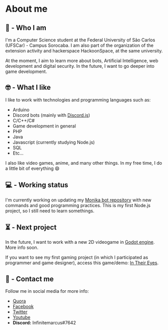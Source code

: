 # About me

## 🤔 - Who I am

I'm a Computer Science student at the Federal University of São Carlos (UFSCar) - Campus Sorocaba. I am also part of the organization of the extension activity and hackerspace HackoonSpace, at the same university.

At the moment, I aim to learn more about bots, Artificial Intelligence, web development and digital security. In the future, I want to go deeper into game development.

## 🤓 - What I like

I like to work with technologies and programming languages such as:
* Arduino
* Discord bots (mainly with [Discord.js](https://github.com/discordjs/discord.js))
* C/C++/C#
* Game development in general
* PHP
* Java
* Javascript (currently studying Node.js)
* SQL
* Etc...

I also like video games, anime, and many other things. In my free time, I do a little bit of everything 😄

## 💻 - Working status

I'm currently working on updating my [Monika bot repository](https://github.com/Infinitemarcus/Monika-bot) with new commands and good programming practices. This is my first Node.js project, so I still need to learn somethings.

## ⏳ - Next project

In the future, I want to work with a new 2D videogame in [Godot engine](https://godotengine.org/). More info soon.

If you want to see my first gaming project (in which I participated as programmer and game designer), access this game/demo: [In Their Eyes](https://infinitemarcus.itch.io/in-their-eyes).

## 📜 - Contact me

Follow me in social media for more info:

* [Quora](https://www.quora.com/profile/Marcus-Vinicius-Natrielli-Garcia)
* [Facebook](https://www.facebook.com/marcus.natrielli/)
* [Twitter](https://twitter.com/InfiniteMarcus)
* [Youtube](https://www.youtube.com/user/INFINITEMARCUS)
* **Discord:** Infinitemarcus#7642

